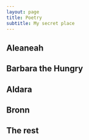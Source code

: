 ```yaml
---
layout: page
title: Poetry
subtitle: My secret place
---
```



## Aleaneah

## Barbara the Hungry

## Aldara

## Bronn

## The rest

